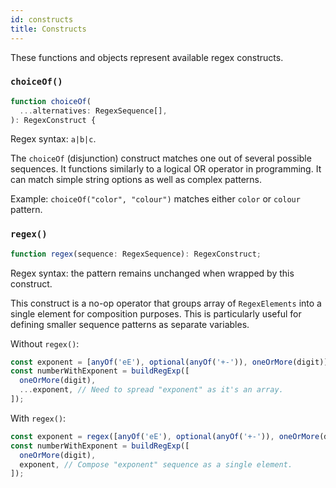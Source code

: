 ```yaml
---
id: constructs
title: Constructs
---
```


These functions and objects represent available regex constructs.

### `choiceOf()`

```ts
function choiceOf(
  ...alternatives: RegexSequence[],
): RegexConstruct {
```

Regex syntax: `a|b|c`.

The `choiceOf` (disjunction) construct matches one out of several possible sequences. It functions similarly to a logical OR operator in programming. It can match simple string options as well as complex patterns.

Example: `choiceOf("color", "colour")` matches either `color` or `colour` pattern.

### `regex()`

```ts
function regex(sequence: RegexSequence): RegexConstruct;
```

Regex syntax: the pattern remains unchanged when wrapped by this construct.

This construct is a no-op operator that groups array of `RegexElements` into a single element for composition purposes. This is particularly useful for defining smaller sequence patterns as separate variables.

Without `regex()`:

```ts
const exponent = [anyOf('eE'), optional(anyOf('+-')), oneOrMore(digit)];
const numberWithExponent = buildRegExp([
  oneOrMore(digit),
  ...exponent, // Need to spread "exponent" as it's an array.
]);
```

With `regex()`:

```ts
const exponent = regex([anyOf('eE'), optional(anyOf('+-')), oneOrMore(digit)]);
const numberWithExponent = buildRegExp([
  oneOrMore(digit),
  exponent, // Compose "exponent" sequence as a single element.
]);
```
